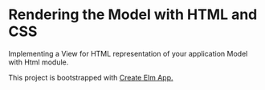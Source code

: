 # Rendering the Model with HTML and CSS

Implementing a View for HTML representation of your application Model with Html module.

This project is bootstrapped with [Create Elm App.](https://github.com/halfzebra/create-elm-app)
